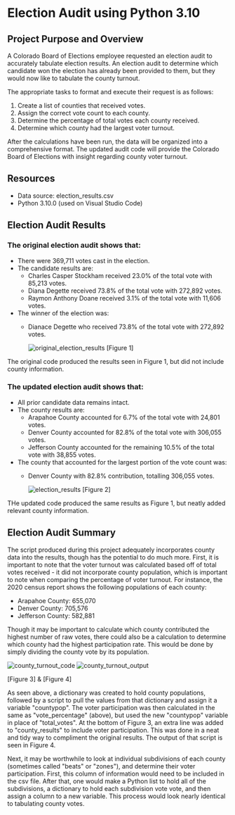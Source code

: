 # Election Audit using Python 3.10

## Project Purpose and Overview
A Colorado Board of Elections employee requested an election audit to accurately tabulate election results. An election audit to determine which candidate won the election has already been provided to them, but they would now like to tabulate the county turnout.

The appropriate tasks to format and execute their request is as follows:
  
  1. Create a list of counties that received votes.
  2. Assign the correct vote count to each county.
  3. Determine the percentage of total votes each county received.
  4. Determine which county had the largest voter turnout.

After the calculations have been run, the data will be organized into a comprehensive format. The updated audit code will provide the Colorado Board of Elections with insight regarding county voter turnout.

## Resources
 - Data source: election_results.csv
 - Python 3.10.0 (used on Visual Studio Code)

## Election Audit Results
### The original election audit shows that:
  - There were 369,711 votes cast in the election.
  - The candidate results are:
    - Charles Casper Stockham received 23.0% of the total vote with 85,213 votes.
    - Diana Degette received 73.8% of the total vote with 272,892 votes.
    - Raymon Anthony Doane received 3.1% of the total vote with 11,606 votes.
  - The winner of the election was:
    - Dianace Degette who received 73.8% of the total vote with 272,892 votes.

      ![original_election_results](https://user-images.githubusercontent.com/92493572/141514869-972b4b35-3f5d-4629-88ae-64919ead7b7d.png)
[Figure 1]

The original code produced the results seen in Figure 1, but did not include county information.

### The updated election audit shows that:
  - All prior candidate data remains intact.
  - The county results are:
    - Arapahoe County accounted for 6.7% of the total vote with 24,801 votes.
    - Denver County accounted for 82.8% of the total vote with 306,055 votes.
    - Jefferson County accounted for the remaining 10.5% of the total vote with 38,855 votes.
  - The county that accounted for the largest portion of the vote count was:
    - Denver County with 82.8% contribution, totalling 306,055 votes.

      ![election_results](https://user-images.githubusercontent.com/92493572/141516533-8cb038af-2deb-46bc-83b8-383f1b0d5e30.png)
[Figure 2]

THe updated code produced the same results as Figure 1, but neatly added relevant county information.

## Election Audit Summary
The script produced during this project adequately incorporates county data into the results, though has the potential to do much more. First, it is important to note that the voter turnout was calculated based off of total votes received - it did not incorporate county population, which is important to note when comparing the percentage of voter turnout. For instance, the 2020 census report shows the following populations of each county:
  - Arapahoe County: 655,070
  - Denver County: 705,576
  - Jefferson County: 582,881

Though it may be important to calculate which county contributed the highest number of raw votes, there could also be a calculation to determine which county had the highest participation rate. This would be done by simply dividing the county vote by its population.

![county_turnout_code](https://user-images.githubusercontent.com/92493572/141523837-315dea8e-335e-4d33-8a82-75ce9d82c26d.png)
![county_turnout_output](https://user-images.githubusercontent.com/92493572/141523839-8095f3b6-1f61-41ba-b93e-88852964f05b.png)

[Figure 3] & [Figure 4] 

As seen above, a dictionary was created to hold county populations, followed by a script to pull the values from that dictionary and assign it a variable "countypop". The voter participation was then calculated in the same as "vote_percentage" (above), but used the new "countypop" variable in place of "total_votes". At the bottom of Figure 3, an extra line was added to "county_results" to include voter participation. This was done in a neat and tidy way to compliment the original results. The output of that script is seen in Figure 4.

Next, it may be worthwhile to look at individual subdivisions of each county (sometimes called "beats" or "zones"), and determine their voter participation. First, this column of information would need to be included in the csv file. After that, one would make a Python list to hold all of the subdivisions, a dictionary to hold each subdivision vote vote, and then assign a column to a new variable. This process would look nearly identical to tabulating county votes.
